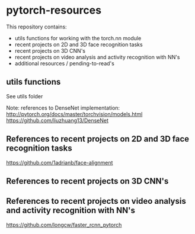 # pytorch-resources

This repository contains:
- utils functions for working with the torch.nn module
- recent projects on 2D and 3D face recognition tasks
- recent projects on 3D CNN's
- recent projects on video analysis and activity recognition with NN's 
- additional resources / pending-to-read's

## utils functions
See utils folder 

Note: references to DenseNet implementation:
http://pytorch.org/docs/master/torchvision/models.html
https://github.com/liuzhuang13/DenseNet

## References to recent projects on 2D and 3D face recognition tasks

https://github.com/1adrianb/face-alignment

## References to recent projects on 3D CNN's 



## References to recent projects on video analysis and activity recognition with NN's 

https://github.com/longcw/faster_rcnn_pytorch
